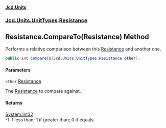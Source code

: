 #### [Jcd.Units](index.md 'index')
### [Jcd.Units.UnitTypes](Jcd.Units.UnitTypes.md 'Jcd.Units.UnitTypes').[Resistance](Jcd.Units.UnitTypes.Resistance.md 'Jcd.Units.UnitTypes.Resistance')

## Resistance.CompareTo(Resistance) Method

Performs a relative comparison between this [Resistance](Jcd.Units.UnitTypes.Resistance.md 'Jcd.Units.UnitTypes.Resistance') and another one.

```csharp
public int CompareTo(Jcd.Units.UnitTypes.Resistance other);
```
#### Parameters

<a name='Jcd.Units.UnitTypes.Resistance.CompareTo(Jcd.Units.UnitTypes.Resistance).other'></a>

`other` [Resistance](Jcd.Units.UnitTypes.Resistance.md 'Jcd.Units.UnitTypes.Resistance')

The [Resistance](Jcd.Units.UnitTypes.Resistance.md 'Jcd.Units.UnitTypes.Resistance') to compare against.

#### Returns
[System.Int32](https://docs.microsoft.com/en-us/dotnet/api/System.Int32 'System.Int32')  
-1 if less than; 1 if greater than; 0 if equals.